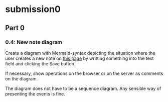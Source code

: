 # submission0
## Part 0
### 0.4: New note diagram
Create a diagram with Mermaid-syntax depicting the situation where the user creates a new note on <a rel="noreferrer" target="_blank" href="https://studies.cs.helsinki.fi/exampleapp/notes">this page</a> by writting something into the text field and clicking the Save button.

If necessary, show operations on the browser or on the server as comments on the diagram.

The diagram does not have to be a sequence diagram. Any sensible way of presenting the events is fine.